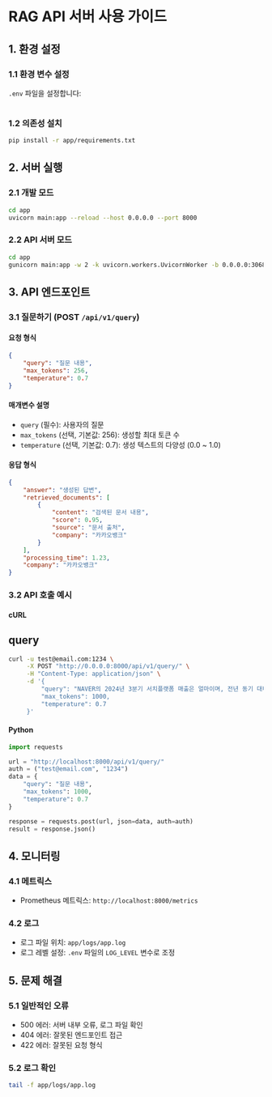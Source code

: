 # RAG API 서버 사용 가이드

## 1. 환경 설정

### 1.1 환경 변수 설정
`.env` 파일을 설정합니다:
```bash

```

### 1.2 의존성 설치
```bash
pip install -r app/requirements.txt
```

## 2. 서버 실행

### 2.1 개발 모드
```bash
cd app
uvicorn main:app --reload --host 0.0.0.0 --port 8000
```

### 2.2 API 서버 모드
```bash
cd app
gunicorn main:app -w 2 -k uvicorn.workers.UvicornWorker -b 0.0.0.0:30685
```

## 3. API 엔드포인트

### 3.1 질문하기 (POST `/api/v1/query`)

#### 요청 형식
```json
{
    "query": "질문 내용",
    "max_tokens": 256,
    "temperature": 0.7
}
```

#### 매개변수 설명
- `query` (필수): 사용자의 질문
- `max_tokens` (선택, 기본값: 256): 생성할 최대 토큰 수
- `temperature` (선택, 기본값: 0.7): 생성 텍스트의 다양성 (0.0 ~ 1.0)

#### 응답 형식
```json
{
    "answer": "생성된 답변",
    "retrieved_documents": [
        {
            "content": "검색된 문서 내용",
            "score": 0.95,
            "source": "문서 출처",
            "company": "카카오뱅크"
        }
    ],
    "processing_time": 1.23,
    "company": "카카오뱅크"
}
```

### 3.2 API 호출 예시

#### cURL

## query
```bash
curl -u test@email.com:1234 \
     -X POST "http://0.0.0.0:8000/api/v1/query/" \
     -H "Content-Type: application/json" \
     -d '{
         "query": "NAVER의 2024년 3분기 서치플랫폼 매출은 얼마이며, 전년 동기 대비 몇 % 증가했나요?",
         "max_tokens": 1000,
         "temperature": 0.7
     }'
```


#### Python
```python
import requests

url = "http://localhost:8000/api/v1/query/"
auth = ("test@email.com", "1234")
data = {
    "query": "질문 내용",
    "max_tokens": 1000,
    "temperature": 0.7
}

response = requests.post(url, json=data, auth=auth)
result = response.json()

```

## 4. 모니터링

### 4.1 메트릭스
- Prometheus 메트릭스: `http://localhost:8000/metrics`

### 4.2 로그
- 로그 파일 위치: `app/logs/app.log`
- 로그 레벨 설정: `.env` 파일의 `LOG_LEVEL` 변수로 조정

## 5. 문제 해결

### 5.1 일반적인 오류
- 500 에러: 서버 내부 오류, 로그 파일 확인
- 404 에러: 잘못된 엔드포인트 접근
- 422 에러: 잘못된 요청 형식

### 5.2 로그 확인
```bash
tail -f app/logs/app.log
``` 